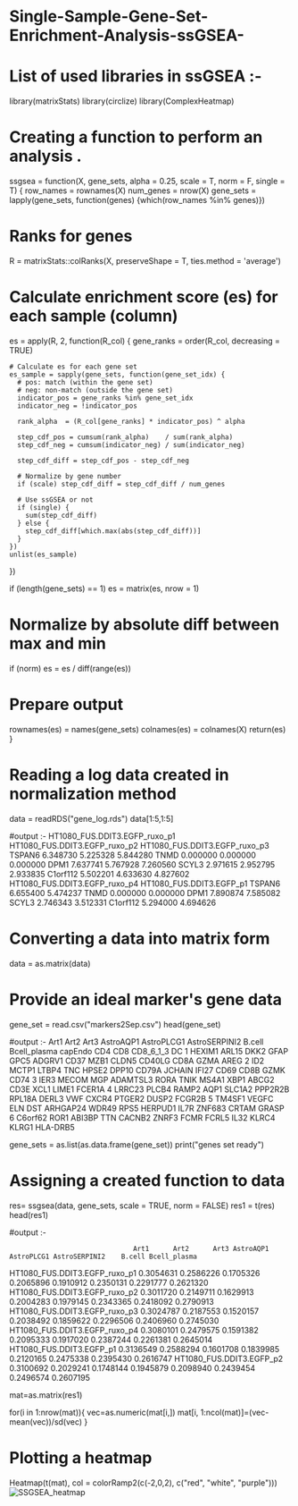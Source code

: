 # Single-Sample-Gene-Set-Enrichment-Analysis-ssGSEA-
# List of used libraries in ssGSEA :-
library(matrixStats)
library(circlize)
library(ComplexHeatmap)

# Creating a function to perform an analysis .
ssgsea = function(X, gene_sets, alpha = 0.25, scale = T, norm = F, single = T) {
  row_names = rownames(X)
  num_genes = nrow(X)
  gene_sets = lapply(gene_sets, function(genes) {which(row_names %in% genes)})
  
  # Ranks for genes
  R = matrixStats::colRanks(X, preserveShape = T, ties.method = 'average')
  
  # Calculate enrichment score (es) for each sample (column)
  es = apply(R, 2, function(R_col) {
    gene_ranks = order(R_col, decreasing = TRUE)
    
    # Calculate es for each gene set
    es_sample = sapply(gene_sets, function(gene_set_idx) {
      # pos: match (within the gene set)
      # neg: non-match (outside the gene set)
      indicator_pos = gene_ranks %in% gene_set_idx
      indicator_neg = !indicator_pos
      
      rank_alpha  = (R_col[gene_ranks] * indicator_pos) ^ alpha
      
      step_cdf_pos = cumsum(rank_alpha)    / sum(rank_alpha)
      step_cdf_neg = cumsum(indicator_neg) / sum(indicator_neg)
      
      step_cdf_diff = step_cdf_pos - step_cdf_neg
      
      # Normalize by gene number
      if (scale) step_cdf_diff = step_cdf_diff / num_genes
      
      # Use ssGSEA or not
      if (single) {
        sum(step_cdf_diff)
      } else {
        step_cdf_diff[which.max(abs(step_cdf_diff))]
      }
    })
    unlist(es_sample)
  })
  
  if (length(gene_sets) == 1) es = matrix(es, nrow = 1)
  
  # Normalize by absolute diff between max and min
  if (norm) es = es / diff(range(es))
  
  # Prepare output
  rownames(es) = names(gene_sets)
  colnames(es) = colnames(X)
  return(es)
}

# Reading a log data created in normalization method
data = readRDS("gene_log.rds")
data[1:5,1:5]

#output  :-
HT1080_FUS.DDIT3.EGFP_ruxo_p1 HT1080_FUS.DDIT3.EGFP_ruxo_p2 HT1080_FUS.DDIT3.EGFP_ruxo_p3
TSPAN6                        6.348730                      5.225328                      5.844280
TNMD                          0.000000                      0.000000                      0.000000
DPM1                          7.637741                      5.767928                      7.260560
SCYL3                         2.971615                      2.952795                      2.933835
C1orf112                      5.502201                      4.633630                      4.827602
         HT1080_FUS.DDIT3.EGFP_ruxo_p4 HT1080_FUS.DDIT3.EGFP_p1
TSPAN6                        6.655400                 5.474237
TNMD                          0.000000                 0.000000
DPM1                          7.890874                 7.585082
SCYL3                         2.746343                 3.512331
C1orf112                      5.294000                 4.694626

# Converting a data into matrix form 
data = as.matrix(data)

# Provide an ideal marker's gene data
gene_set = read.csv("markers2Sep.csv")
head(gene_set)

#output :- 
     Art1  Art2   Art3 AstroAQP1 AstroPLCG1 AstroSERPINI2 B.cell Bcell_plasma capEndo    CD4    CD8 CD8_6_1_3       DC
1  HEXIM1 ARL15   DKK2      GFAP       GPC5        ADGRV1   CD37         MZB1   CLDN5 CD40LG   CD8A      GZMA     AREG
2     ID2 MCTP1  LTBP4       TNC      HPSE2         DPP10  CD79A       JCHAIN   IFI27   CD69   CD8B      GZMK     CD74
3    IER3 MECOM    MGP  ADAMTSL3       RORA          TNIK  MS4A1         XBP1   ABCG2   CD3E   XCL1     LIME1   FCER1A
4  LRRC23 PLCB4  RAMP2      AQP1     SLC1A2       PPP2R2B RPL18A        DERL3     VWF  CXCR4 PTGER2     DUSP2   FCGR2B
5  TM4SF1 VEGFC    ELN       DST   ARHGAP24         WDR49   RPS5      HERPUD1           IL7R ZNF683     CRTAM    GRASP
6 C6orf62  ROR1 ABI3BP       TTN     CACNB2         ZNRF3   FCMR        FCRL5           IL32  KLRC4     KLRG1 HLA-DRB5

gene_sets = as.list(as.data.frame(gene_set))
print("genes set ready")

# Assigning a created function to data 
res= ssgsea(data, gene_sets, scale = TRUE, norm = FALSE)
res1 = t(res)
head(res1)

#output :- 

                                   Art1      Art2      Art3 AstroAQP1 AstroPLCG1 AstroSERPINI2    B.cell Bcell_plasma
HT1080_FUS.DDIT3.EGFP_ruxo_p1 0.3054631 0.2586226 0.1705326 0.2065896  0.1910912     0.2350131 0.2291777    0.2621320
HT1080_FUS.DDIT3.EGFP_ruxo_p2 0.3011720 0.2149711 0.1629913 0.2004283  0.1979145     0.2343365 0.2418092    0.2790913
HT1080_FUS.DDIT3.EGFP_ruxo_p3 0.3024787 0.2187553 0.1520157 0.2038492  0.1859622     0.2296506 0.2406960    0.2745030
HT1080_FUS.DDIT3.EGFP_ruxo_p4 0.3080101 0.2479575 0.1591382 0.2095333  0.1917020     0.2387244 0.2261381    0.2645014
HT1080_FUS.DDIT3.EGFP_p1      0.3136549 0.2588294 0.1601708 0.1839985  0.2120165     0.2475338 0.2395430    0.2616747
HT1080_FUS.DDIT3.EGFP_p2      0.3100692 0.2029241 0.1748144 0.1945879  0.2098940     0.2439454 0.2496574    0.2607195

mat=as.matrix(res1)

for(i in 1:nrow(mat)){
  vec=as.numeric(mat[i,])
  mat[i, 1:ncol(mat)]=(vec-mean(vec))/sd(vec)
}

# Plotting a heatmap 
Heatmap(t(mat), col = colorRamp2(c(-2,0,2), c("red", "white", "purple")))
![SSGSEA_heatmap](https://user-images.githubusercontent.com/110582335/197962860-970a5775-8c1c-48db-baa3-069870b284a7.png)

